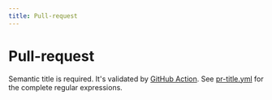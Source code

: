 ```yaml
---
title: Pull-request
---
```


# Pull-request

Semantic title is required. It's validated by [GitHub Action](https://github.com/deepakputhraya/action-pr-title). See [pr-title.yml](https://github.com/algolia/api-clients-automation/blob/main/.github/workflows/pr-title.yml) for the complete regular expressions.
